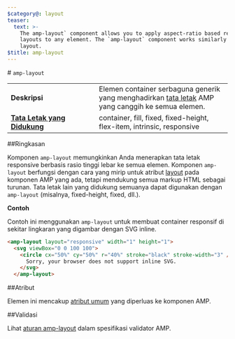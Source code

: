 ```yaml
---
$category@: layout
teaser:
  text: >-
    The amp-layout` component allows you to apply aspect-ratio based responsive
    layouts to any element. The `amp-layout` component works similarly to the
    layout.
$title: amp-layout
---
```

<!--- Reformatted by Reftar! for AMP (go/reftar) on 2019-06-13 -->
<!---
       Copyright 2016 The AMP HTML Authors. All Rights Reserved.

       Licensed under the Apache License, Version 2.0 (the "License");
     you may not use this file except in compliance with the License.
     You may obtain a copy of the License at

     http://www.apache.org/licenses/LICENSE-2.0

     Unless required by applicable law or agreed to in writing, software
     distributed under the License is distributed on an "AS-IS" BASIS,
     WITHOUT WARRANTIES OR CONDITIONS OF ANY KIND, either express or implied.
     See the License for the specific language governing permissions and
     limitations under the License.
-->

#<a name="amp-layout"></a> `amp-layout`

<table>
  <tr>
    <td width="40%"><strong>Deskripsi</strong></td>
    <td>Elemen container serbaguna generik yang menghadirkan <a href="https://www.ampproject.org/docs/guides/responsive/control_layout#the-layout-attribute">tata letak</a> AMP yang canggih ke semua elemen.</td>
  </tr>
  <tr>
    <td class="col-fourty"><strong><a href="https://www.ampproject.org/docs/guides/responsive/control_layout.html">Tata Letak yang Didukung</a></strong></td>
    <td>container, fill, fixed, fixed-height, flex-item, intrinsic, responsive</td>
  </tr>
</table>

##Ringkasan

Komponen `amp-layout` memungkinkan Anda menerapkan tata letak responsive berbasis rasio tinggi lebar ke semua elemen. Komponen `amp-layout` berfungsi dengan cara yang mirip untuk atribut [layout](https://www.ampproject.org/docs/guides/responsive/control_layout#the-layout-attribute) pada komponen AMP yang ada, tetapi mendukung semua markup HTML sebagai turunan. Tata letak lain yang didukung semuanya dapat digunakan dengan `amp-layout` (misalnya, fixed-height, fixed, dll.).

**Contoh**

Contoh ini menggunakan `amp-layout` untuk membuat container responsif di sekitar lingkaran yang digambar dengan SVG inline.

```html
<amp-layout layout="responsive" width="1" height="1">
  <svg viewBox="0 0 100 100">
    <circle cx="50%" cy="50%" r="40%" stroke="black" stroke-width="3" />
      Sorry, your browser does not support inline SVG.
    </svg>
  </amp-layout>
```

##Atribut

Elemen ini mencakup [atribut umum](https://www.ampproject.org/docs/reference/common_attributes) yang diperluas ke komponen AMP.

##Validasi

Lihat [aturan amp-layout](https://github.com/ampproject/amphtml/blob/master/validator/validator-main.protoascii) dalam spesifikasi validator AMP.
